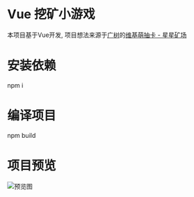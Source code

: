 # Vue 挖矿小游戏
本项目基于Vue开发, 项目想法来源于[广树](https://github.com/eeg1412)的[维基萌抽卡 - 星星矿场](https://github.com/eeg1412/wikimoeCardByNodeJS)
# 安装依赖
npm i

# 编译项目
npm build

# 项目预览
![预览图](https://s1.locimg.com/2024/05/27/3d2117d1e78f2.png)
